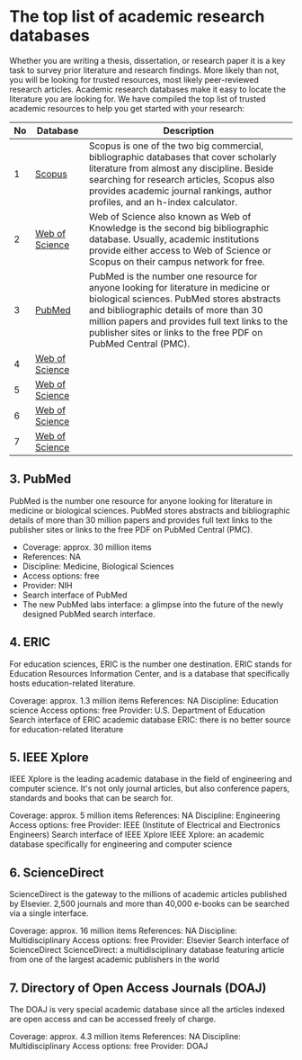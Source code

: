 # The top list of academic research databases
Whether you are writing a thesis, dissertation, or research paper it is a key task to survey prior literature and research findings. More likely than not, you will be looking for trusted resources, most likely peer-reviewed research articles. Academic research databases make it easy to locate the literature you are looking for. We have compiled the top list of trusted academic resources to help you get started with your research:

| No | Database | Description | 
| ----- | ----- | ------ |
| 1 | [Scopus](https://www.scopus.com) | Scopus is one of the two big commercial, bibliographic databases that cover scholarly literature from almost any discipline. Beside searching for research articles, Scopus also provides academic journal rankings, author profiles, and an h-index calculator. |
| 2 | [Web of Science](https://)| Web of Science also known as Web of Knowledge is the second big bibliographic database. Usually, academic institutions provide either access to Web of Science or Scopus on their campus network for free. |
| 3 | [PubMed](https://)  | PubMed is the number one resource for anyone looking for literature in medicine or biological sciences. PubMed stores abstracts and bibliographic details of more than 30 million papers and provides full text links to the publisher sites or links to the free PDF on PubMed Central (PMC). |
| 4 | [Web of Science](https://)  |   |
| 5 | [Web of Science](https://)  |   |
| 6 | [Web of Science](https://)  |   |
| 7 | [Web of Science](https://)  |   |



## 3. PubMed
PubMed is the number one resource for anyone looking for literature in medicine or biological sciences. PubMed stores abstracts and bibliographic details of more than 30 million papers and provides full text links to the publisher sites or links to the free PDF on PubMed Central (PMC).

* Coverage: approx. 30 million items
* References: NA
* Discipline: Medicine, Biological Sciences
* Access options: free
* Provider: NIH
* Search interface of PubMed
* The new PubMed labs interface: a glimpse into the future of the newly designed PubMed search interface.

## 4. ERIC
For education sciences, ERIC is the number one destination. ERIC stands for Education Resources Information Center, and is a database that specifically hosts education-related literature.

Coverage: approx. 1.3 million items
References: NA
Discipline: Education science
Access options: free
Provider: U.S. Department of Education
Search interface of ERIC academic database
ERIC: there is no better source for education-related literature

## 5. IEEE Xplore
IEEE Xplore is the leading academic database in the field of engineering and computer science. It's not only journal articles, but also conference papers, standards and books that can be search for.

Coverage: approx. 5 million items
References: NA
Discipline: Engineering
Access options: free
Provider: IEEE (Institute of Electrical and Electronics Engineers)
Search interface of IEEE Xplore
IEEE Xplore: an academic database specifically for engineering and computer science
## 6. ScienceDirect
ScienceDirect is the gateway to the millions of academic articles published by Elsevier. 2,500 journals and more than 40,000 e-books can be searched via a single interface.

Coverage: approx. 16 million items
References: NA
Discipline: Multidisciplinary
Access options: free
Provider: Elsevier
Search interface of ScienceDirect
ScienceDirect: a multidisciplinary database featuring article from one of the largest academic publishers in the world
## 7. Directory of Open Access Journals (DOAJ)
The DOAJ is very special academic database since all the articles indexed are open access and can be accessed freely of charge.

Coverage: approx. 4.3 million items
References: NA
Discipline: Multidisciplinary
Access options: free
Provider: DOAJ
